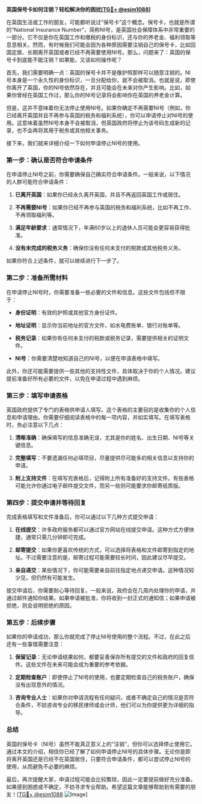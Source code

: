 **英国保号卡如何注销？轻松解决你的困扰[[TG💪+ @esim1088](https://t.me/s/esim1088)]**

在英国生活或工作的朋友，可能都听说过“保号卡”这个概念。保号卡，也就是所谓的“National Insurance Number”，简称NI号，是英国社会保障体系中非常重要的一部分。它不仅是你在英国工作和缴税的身份标识，还与你的养老金、福利领取等息息相关。然而，有时候我们可能会因为各种原因需要注销自己的保号卡，比如回国定居、长期离开英国或者已经不再需要使用NI号。那么，问题来了：英国的保号卡到底能不能注销？如果能，又该如何操作呢？

首先，我们需要明确一点：英国的保号卡并不是像护照那样可以随意注销的。NI号本身是一个永久性的身份标识，一旦分配给你，就不会被取消。也就是说，即使你离开了英国，你的NI号依然存在，并且可能会在未来对你产生影响。比如，如果你曾经在英国工作过，那么你的NI号记录将会影响你在英国的养老金计算。

但是，这并不意味着你无法停止使用NI号。如果你确定不再需要NI号（例如，你已经离开英国并且不再参与英国的税务和福利系统），你可以申请停止对NI号的使用。这意味着虽然NI号本身不会被取消，但英国政府将停止为该号码生成新的记录，也不会再将其用于税务或其他相关事务。

接下来，我们就来详细介绍一下如何申请停止NI号的使用。

### 第一步：确认是否符合申请条件

在申请停止NI号之前，你需要确保自己确实符合申请条件。一般来说，以下情况的人群可能符合申请条件：

1. **已离开英国**：如果你已经永久离开英国，并且不再返回英国工作或居住。
   
2. **不再需要NI号**：如果你已经不再参与英国的税务和福利系统，比如不再工作、不再领取福利等。

3. **满足年龄要求**：通常情况下，年满60岁以上的退休人员可能会更容易获得批准。

4. **没有未完成的税务义务**：确保你没有任何未支付的税款或其他税务义务。

如果你符合上述条件，就可以继续进行下一步了。

### 第二步：准备所需材料

在申请停止NI号时，你需要准备一些必要的文件和信息。这些文件包括但不限于：

- **身份证明**：有效的护照或其他官方身份证件。
  
- **地址证明**：显示你当前地址的官方文件，如水电费账单、银行对账单等。

- **税务记录**：如果你有任何未支付的税款或税务记录，需要提供相关的证明文件。

- **NI号**：你需要清楚地知道自己的NI号，以便在申请表格中填写。

此外，你还可能需要提供一些其他的支持性文件，具体取决于你的个人情况。建议提前准备好所有必要的文件，以免在申请过程中遇到麻烦。

### 第三步：填写申请表格

英国政府提供了专门的表格供申请人填写。这个表格的主要目的是收集你的个人信息和申请理由。你需要仔细阅读表格中的每一项内容，并如实填写。在填写表格时，务必注意以下几点：

1. **清晰准确**：确保填写的信息准确无误，尤其是你的姓名、出生日期、NI号等关键信息。

2. **完整填写**：不要遗漏任何必填项目，尽量提供尽可能多的相关信息以支持你的申请。

3. **附上支持文件**：在填写完表格后，记得附上所有准备好的支持文件。有些表格可能允许你通过电子邮件提交文件，而另一些则可能要求你邮寄纸质版。

### 第四步：提交申请并等待回复

完成表格填写和文件准备后，你可以通过以下几种方式提交申请：

1. **在线提交**：许多政府服务都可以通过官方网站在线提交申请。这种方式方便快捷，通常只需几分钟即可完成。

2. **邮寄提交**：如果你更喜欢传统的方式，可以选择将表格和文件邮寄到指定的地址。不过需要注意的是，邮寄过程可能需要较长时间，因此建议尽早提交。

3. **亲自递交**：某些情况下，你可能需要亲自前往指定地点递交申请。这种情况较少见，但仍然有可能发生。

提交申请后，你需要耐心等待回复。一般来说，政府会在几周内处理你的申请，并通过邮件通知你结果。如果申请被批准，你将收到一封正式的通知信；如果申请被拒绝，则会说明拒绝的原因。

### 第五步：后续步骤

如果你的申请成功，那么你就完成了停止NI号使用的整个流程。不过，在此之后还有一些事情需要注意：

1. **保留记录**：无论申请结果如何，都要妥善保存所有提交的文件和政府的回复信件。这些文件在未来可能会成为重要的参考依据。

2. **定期检查账户**：即使停止了NI号的使用，也要定期检查自己的税务账户，确保没有出现意外的情况。

3. **咨询专业人士**：如果你对申请流程有任何疑问，或者不确定自己的情况是否符合条件，不妨咨询专业的移民律师或会计师，他们可以为你提供更为详细的指导。

### 总结

英国的保号卡（NI号）虽然不能真正意义上的“注销”，但你可以选择停止使用它。通过本文的介绍，相信你已经了解了如何申请停止NI号的具体步骤。无论你是即将离开英国还是已经不在英国居住，只要符合申请条件，都可以尝试停止NI号的使用，从而避免不必要的麻烦。

最后，再次提醒大家，申请过程可能会比较繁琐，因此一定要提前做好充分准备。如果感到困惑或不确定，不妨寻求专业帮助。希望这篇文章能够帮助到有需要的朋友！[[TG💪+ @esim1088](https://t.me/s/esim1088) ![Image](https://i.postimg.cc/4NQfJmqS/Snipaste-2025-05-13-00-14-12.png)]